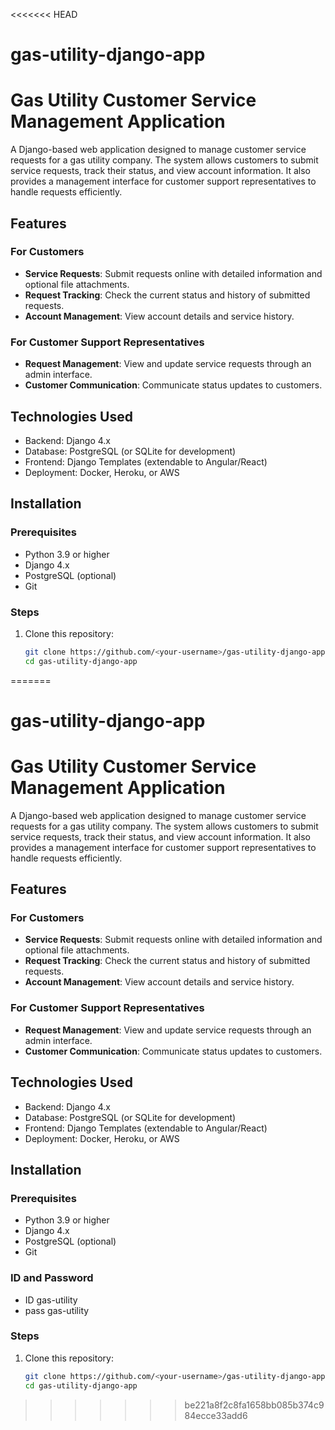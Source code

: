 <<<<<<< HEAD
# gas-utility-django-app
# Gas Utility Customer Service Management Application  

A Django-based web application designed to manage customer service requests for a gas utility company. The system allows customers to submit service requests, track their status, and view account information. It also provides a management interface for customer support representatives to handle requests efficiently.  

## Features  

### For Customers  
- **Service Requests**: Submit requests online with detailed information and optional file attachments.  
- **Request Tracking**: Check the current status and history of submitted requests.  
- **Account Management**: View account details and service history.  

### For Customer Support Representatives  
- **Request Management**: View and update service requests through an admin interface.  
- **Customer Communication**: Communicate status updates to customers.  

## Technologies Used  
- Backend: Django 4.x  
- Database: PostgreSQL (or SQLite for development)  
- Frontend: Django Templates (extendable to Angular/React)  
- Deployment: Docker, Heroku, or AWS  

## Installation  

### Prerequisites  
- Python 3.9 or higher  
- Django 4.x  
- PostgreSQL (optional)  
- Git  

### Steps  
1. Clone this repository:  
   ```bash  
   git clone https://github.com/<your-username>/gas-utility-django-app.git  
   cd gas-utility-django-app  
=======
# gas-utility-django-app
# Gas Utility Customer Service Management Application  

A Django-based web application designed to manage customer service requests for a gas utility company. The system allows customers to submit service requests, track their status, and view account information. It also provides a management interface for customer support representatives to handle requests efficiently.  

## Features  

### For Customers  
- **Service Requests**: Submit requests online with detailed information and optional file attachments.  
- **Request Tracking**: Check the current status and history of submitted requests.  
- **Account Management**: View account details and service history.  

### For Customer Support Representatives  
- **Request Management**: View and update service requests through an admin interface.  
- **Customer Communication**: Communicate status updates to customers.  

## Technologies Used  
- Backend: Django 4.x  
- Database: PostgreSQL (or SQLite for development)  
- Frontend: Django Templates (extendable to Angular/React)  
- Deployment: Docker, Heroku, or AWS  

## Installation  

### Prerequisites  
- Python 3.9 or higher  
- Django 4.x  
- PostgreSQL (optional)  
- Git  
### ID and Password
- ID gas-utility
- pass gas-utility
### Steps  
1. Clone this repository:  
   ```bash  
   git clone https://github.com/<your-username>/gas-utility-django-app.git  
   cd gas-utility-django-app  
>>>>>>> be221a8f2c8fa1658bb085b374c984ecce33add6
